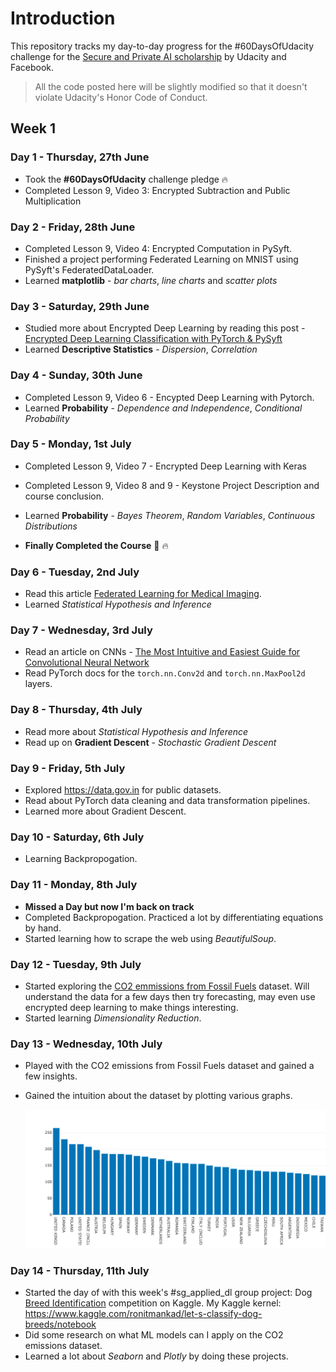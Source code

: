 # Introduction
This repository tracks my day-to-day progress for the #60DaysOfUdacity challenge for the [Secure and Private AI scholarship](https://www.udacity.com/facebook-AI-scholarship) by Udacity and Facebook.

> All the code posted here will be slightly modified so that it doesn't violate Udacity's Honor Code of Conduct.

## Week 1   
### Day 1 -  Thursday, 27th June

 - Took the **#60DaysOfUdacity** challenge pledge :fire:
 - Completed Lesson 9, Video 3: Encrypted Subtraction and Public Multiplication

### Day 2 - Friday, 28th June

- Completed Lesson 9, Video 4: Encrypted Computation in PySyft.
- Finished a project performing Federated Learning on MNIST using PySyft's FederatedDataLoader.
- Learned **matplotlib** - *bar charts*, *line charts* and *scatter plots*

### Day 3 - Saturday, 29th June

- Studied more about Encrypted Deep Learning by reading this post - [Encrypted Deep Learning Classification with PyTorch & PySyft](https://blog-openmined-org.cdn.ampproject.org/v/s/blog.openmined.org/encrypted-deep-learning-classification-with-pysyft/amp/?usqp=mq331AQA&amp_js_v=0.1#aoh=15618027595980&csi=1&referrer=https%3A%2F%2Fwww.google.com&amp_tf=From%20%251%24s&ampshare=https%3A%2F%2Fblog.openmined.org%2Fencrypted-deep-learning-classification-with-pysyft%2F)
- Learned **Descriptive Statistics** - *Dispersion*, *Correlation*

### Day 4 - Sunday, 30th June

- Completed Lesson 9, Video 6 - Encypted Deep Learning with Pytorch.
- Learned **Probability** - *Dependence and Independence*, *Conditional Probability*

### Day 5 - Monday, 1st July

- Completed Lesson 9, Video 7 - Encrypted Deep Learning with Keras
- Completed Lesson 9, Video 8 and 9 - Keystone Project Description and course conclusion.
- Learned **Probability** - *Bayes Theorem*, *Random Variables*, *Continuous Distributions*

- **Finally Completed the Course** 🦓 :fire:

### Day 6 - Tuesday, 2nd July

- Read this article [Federated Learning for Medical Imaging](https://www.intel.ai/federated-learning-for-medical-imaging/#gs.mayzfj).
- Learned *Statistical Hypothesis and Inference*

### Day 7 - Wednesday, 3rd July

- Read an article on CNNs - [The Most Intuitive and Easiest Guide for Convolutional Neural Network](https://towardsdatascience.com/the-most-intuitive-and-easiest-guide-for-convolutional-neural-network-3607be47480)
- Read PyTorch docs for the `torch.nn.Conv2d` and `torch.nn.MaxPool2d` layers.

### Day 8 - Thursday, 4th July

- Read more about *Statistical Hypothesis and Inference*
- Read up on **Gradient Descent** - *Stochastic Gradient Descent*

### Day 9 - Friday, 5th July

- Explored https://data.gov.in for public datasets.
- Read about PyTorch data cleaning and data transformation pipelines.
- Learned more about Gradient Descent.

### Day 10 - Saturday, 6th July

- Learning Backpropogation.

### Day 11 - Monday, 8th July
- **Missed a Day but now I'm back on track**
- Completed Backpropogation. Practiced a lot by differentiating equations by hand.
- Started learning how to scrape the web using _BeautifulSoup_.

### Day 12 - Tuesday, 9th July
- Started exploring the [CO2 emmissions from Fossil Fuels](https://datahub.io/core/co2-fossil-by-nation) dataset. Will understand the data for a few days then try forecasting, may even use encrypted deep learning to make things interesting.
- Started learning *Dimensionality Reduction*.

### Day 13 - Wednesday, 10th July
- Played with the CO2 emissions from Fossil Fuels dataset and gained a few insights. 
- Gained the intuition about the dataset by plotting various graphs.

    ![Countries](./assets/countries.png)

### Day 14 - Thursday, 11th July
- Started the day of with this week's #sg_applied_dl group project: Dog [Breed Identification](https://www.kaggle.com/c/dog-breed-identification) competition on Kaggle. My Kaggle kernel: https://www.kaggle.com/ronitmankad/let-s-classify-dog-breeds/notebook
- Did some research on what ML models can I apply on the CO2 emissions dataset.
- Learned a lot about *Seaborn* and *Plotly* by doing these projects.